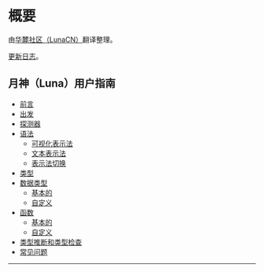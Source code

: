 # 概要

由[华麓社区（LunaCN）][0]翻译整理。

[更新日志][h]。

## 月神（Luna）用户指南

- [前言][1]
- [出发][2]
- [探测器][3]
- [语法][4]
  - [可视化表示法][5]
  - [文本表示法][6]
  - [表示法切换][7]
- [类型][8]
- [数据类型][9]
  - [基本的][a]
  - [自定义][b]
- [函数][c]
  - [基本的][d]
  - [自定义][e]
- [类型推断和类型检查][f]
- [常见问题][g]

---
[0]:http://luna-lang.cn/
[1]:./README.md
[2]:./starting-out.md
[3]:./explorer.md
[4]:./syntax.md
[5]:./syntax-可视化表示法.md
[6]:./syntax-文本表示法.md
[7]:./syntax-表示法切换.md
[8]:./types.md
[9]:./datatypes.md
[a]:./datatypes-基本的.md
[b]:./datatypes-自定义.md
[c]:./function.md
[d]:./function-基本的.md
[e]:./function-自定义.md
[f]:./advanced-types.md
[g]:./faq.md
[h]:./version-log.md